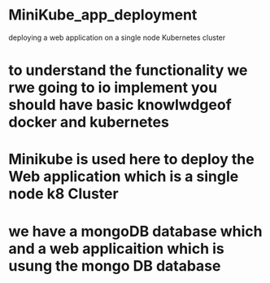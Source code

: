 # MiniKube_app_deployment
deploying a web application on a single node Kubernetes cluster

# to understand the functionality we rwe going to io implement you should have basic knowlwdgeof docker and kubernetes
# Minikube is used here to deploy the Web application which is a single node k8 Cluster
# we have a mongoDB database which and a web applicaition which is usung the mongo DB database
